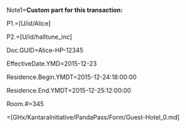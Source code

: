 Note1=<b>Custom part for this transaction:</b>

P1.=[U/id/Alice]

P2.=[U/id/halltune_inc]

Doc.GUID=Alice-HP-12345

EffectiveDate.YMD=2015-12-23

Residence.Begin.YMDT=2015-12-24:18:00:00

Residence.End.YMDT=2015-12-25:12:00:00

Room.#=345

=[GHx/KantaraInitiative/PandaPass/Form/Guest-Hotel_0.md]